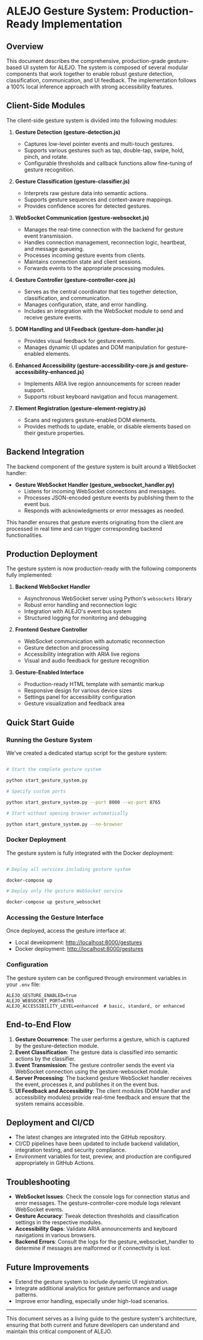 # ALEJO Gesture System: Production-Ready Implementation

## Overview

This document describes the comprehensive, production-grade gesture-based UI system for ALEJO. The system is composed of several modular components that work together to enable robust gesture detection, classification, communication, and UI feedback. The implementation follows a 100% local inference approach with strong accessibility features.

## Client-Side Modules

The client-side gesture system is divided into the following modules:

1. **Gesture Detection (gesture-detection.js)**
   - Captures low-level pointer events and multi-touch gestures.
   - Supports various gestures such as tap, double-tap, swipe, hold, pinch, and rotate.
   - Configurable thresholds and callback functions allow fine-tuning of gesture recognition.

2. **Gesture Classification (gesture-classifier.js)**
   - Interprets raw gesture data into semantic actions.
   - Supports gesture sequences and context-aware mappings.
   - Provides confidence scores for detected gestures.

3. **WebSocket Communication (gesture-websocket.js)**
   - Manages the real-time connection with the backend for gesture event transmission.
   - Handles connection management, reconnection logic, heartbeat, and message queueing.
   - Processes incoming gesture events from clients.
   - Maintains connection state and client sessions.
   - Forwards events to the appropriate processing modules.

4. **Gesture Controller (gesture-controller-core.js)**
   - Serves as the central coordinator that ties together detection, classification, and communication.
   - Manages configuration, state, and error handling.
   - Includes an integration with the WebSocket module to send and receive gesture events.

5. **DOM Handling and UI Feedback (gesture-dom-handler.js)**
   - Provides visual feedback for gesture events.
   - Manages dynamic UI updates and DOM manipulation for gesture-enabled elements.

6. **Enhanced Accessibility (gesture-accessibility-core.js and gesture-accessibility-enhanced.js)**
   - Implements ARIA live region announcements for screen reader support.
   - Supports robust keyboard navigation and focus management.

7. **Element Registration (gesture-element-registry.js)**
   - Scans and registers gesture-enabled DOM elements.
   - Provides methods to update, enable, or disable elements based on their gesture properties.

## Backend Integration

The backend component of the gesture system is built around a WebSocket handler:

- **Gesture WebSocket Handler (gesture_websocket_handler.py)**
  - Listens for incoming WebSocket connections and messages.
  - Processes JSON-encoded gesture events by publishing them to the event bus.
  - Responds with acknowledgments or error messages as needed.

This handler ensures that gesture events originating from the client are processed in real time and can trigger corresponding backend functionalities.

## Production Deployment

The gesture system is now production-ready with the following components fully implemented:

1. **Backend WebSocket Handler**
   - Asynchronous WebSocket server using Python's `websockets` library
   - Robust error handling and reconnection logic
   - Integration with ALEJO's event bus system
   - Structured logging for monitoring and debugging

2. **Frontend Gesture Controller**
   - WebSocket communication with automatic reconnection
   - Gesture detection and processing
   - Accessibility integration with ARIA live regions
   - Visual and audio feedback for gesture recognition

3. **Gesture-Enabled Interface**
   - Production-ready HTML template with semantic markup
   - Responsive design for various device sizes
   - Settings panel for accessibility configuration
   - Gesture visualization and feedback area

## Quick Start Guide

### Running the Gesture System

We've created a dedicated startup script for the gesture system:

```bash

# Start the complete gesture system

python start_gesture_system.py

# Specify custom ports

python start_gesture_system.py --port 8000 --ws-port 8765

# Start without opening browser automatically

python start_gesture_system.py --no-browser
```

### Docker Deployment

The gesture system is fully integrated with the Docker deployment:

```bash

# Deploy all services including gesture system

docker-compose up

# Deploy only the gesture WebSocket service

docker-compose up gesture_websocket
```

### Accessing the Gesture Interface

Once deployed, access the gesture interface at:

- Local development: [http://localhost:8000/gestures](http://localhost:8000/gestures)
- Docker deployment: [http://localhost:8000/gestures](http://localhost:8000/gestures)

### Configuration

The gesture system can be configured through environment variables in your `.env` file:

```env
ALEJO_GESTURE_ENABLED=true
ALEJO_WEBSOCKET_PORT=8765
ALEJO_ACCESSIBILITY_LEVEL=enhanced  # basic, standard, or enhanced
```

## End-to-End Flow

1. **Gesture Occurrence**: The user performs a gesture, which is captured by the gesture-detection module.
2. **Event Classification**: The gesture data is classified into semantic actions by the classifier.
3. **Event Transmission**: The gesture controller sends the event via WebSocket connection using the gesture-websocket module.
4. **Server Processing**: The backend gesture WebSocket handler receives the event, processes it, and publishes it on the event bus.
5. **UI Feedback and Accessibility**: The client modules (DOM handler and accessibility modules) provide real-time feedback and ensure that the system remains accessible.

## Deployment and CI/CD

- The latest changes are integrated into the GitHub repository.
- CI/CD pipelines have been updated to include backend validation, integration testing, and security compliance.
- Environment variables for test, preview, and production are configured appropriately in GitHub Actions.

## Troubleshooting

- **WebSocket Issues**: Check the console logs for connection status and error messages. The gesture-controller-core module logs relevant WebSocket events.
- **Gesture Accuracy**: Tweak detection thresholds and classification settings in the respective modules.
- **Accessibility Gaps**: Validate ARIA announcements and keyboard navigations in various browsers.
- **Backend Errors**: Consult the logs for the gesture_websocket_handler to determine if messages are malformed or if connectivity is lost.

## Future Improvements

- Extend the gesture system to include dynamic UI registration.
- Integrate additional analytics for gesture performance and usage patterns.
- Improve error handling, especially under high-load scenarios.

---

This document serves as a living guide to the gesture system's architecture, ensuring that both current and future developers can understand and maintain this critical component of ALEJO.
